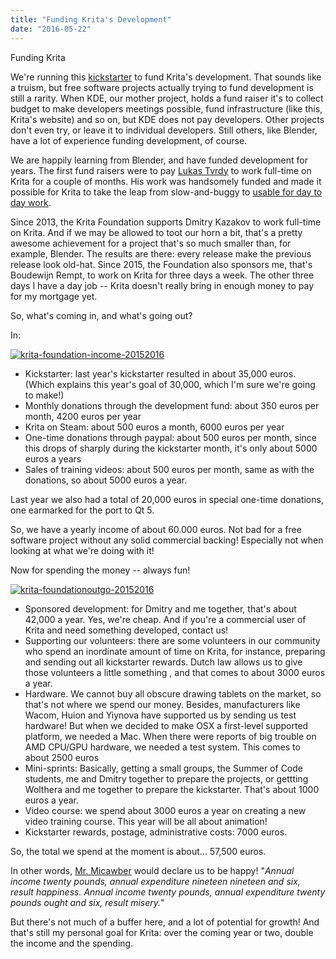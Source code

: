 ```yaml
---
title: "Funding Krita's Development"
date: "2016-05-22"
---
```


Funding Krita

We're running this [kickstarter](https://krita.org/2016kickstarter) to fund Krita's development. That sounds like a truism, but free software projects actually trying to fund development is still a rarity. When KDE, our mother project, holds a fund raiser it's to collect budget to make developers meetings possible, fund infrastructure (like this, Krita's website) and so on, but KDE does not pay developers. Other projects don't even try, or leave it to individual developers. Still others, like Blender, have a lot of experience funding development, of course.

We are happily learning from Blender, and have funded development for years. The first fund raisers were to pay [Lukas Tvrdy](https://dot.kde.org/2009/12/02/krita-team-seeking-sponsorship-take-krita-next-level) to work full-time on Krita for a couple of months. His work was handsomely funded and made it possible for Krita to take the leap from slow-and-buggy to [usable for day to day work](http://davidrevoy.com/article114/krita-project-an-old-challenge-won-2-4-very-soon?).

Since 2013, the Krita Foundation supports Dmitry Kazakov to work full-time on Krita. And if we may be allowed to toot our horn a bit, that's a pretty awesome achievement for a project that's so much smaller than, for example, Blender. The results are there: every release make the previous release look old-hat. Since 2015, the Foundation also sponsors me, that's Boudewijn Rempt, to work on Krita for three days a week. The other three days I have a day job -- Krita doesn't really bring in enough money to pay for my mortgage yet.

So, what's coming in, and what's going out?

In:

[![krita-foundation-income-20152016](/images/posts/2016/krita-foundation-income-20152016.png)](https://krita.org/wp-content/uploads/2016/05/krita-foundation-income-20152016.png)

- Kickstarter: last year's kickstarter resulted in about 35,000 euros. (Which explains this year's goal of 30,000, which I'm sure we're going to make!)
- Monthly donations through the development fund: about 350 euros per month, 4200 euros per year
- Krita on Steam: about 500 euros a month, 6000 euros per year
- One-time donations through paypal: about 500 euros per month, since this drops of sharply during the kickstarter month, it's only about 5000 euros a years
- Sales of training videos: about 500 euros per month, same as with the donations, so about 5000 euros a year.

Last year we also had a total of 20,000 euros in special one-time donations, one earmarked for the port to Qt 5.

So, we have a yearly income of about 60.000 euros. Not bad for a free software project without any solid commercial backing! Especially not when looking at what we're doing with it!

Now for spending the money -- always fun!

[![krita-foundationoutgo-20152016](/images/posts/2016/krita-foundationoutgo-20152016.png)](https://krita.org/wp-content/uploads/2016/05/krita-foundationoutgo-20152016.png)

- Sponsored development: for Dmitry and me together, that's about 42,000 a year. Yes, we're cheap. And if you're a commercial user of Krita and need something developed, contact us!
- Supporting our volunteers: there are some volunteers in our community who spend an inordinate amount of time on Krita, for instance, preparing and sending out all kickstarter rewards. Dutch law allows us to give those volunteers a little something , and that comes to about 3000 euros a year.
- Hardware. We cannot buy all obscure drawing tablets on the market, so that's not where we spend our money. Besides, manufacturers like Wacom, Huion and Yiynova have supported us by sending us test hardware! But when we decided to make OSX a first-level supported platform, we needed a Mac. When there were reports of big trouble on AMD CPU/GPU hardware, we needed a test system. This comes to about 2500 euros
- Mini-sprints: Basically, getting a small groups, the Summer of Code students, me and Dmitry together to prepare the projects, or gettting Wolthera and me together to prepare the kickstarter. That's about 1000 euros a year.
- Video course: we spend about 3000 euros a year on creating a new video training course. This year will be all about animation!
- Kickstarter rewards, postage, administrative costs: 7000 euros.

So, the total we spend at the moment is about... 57,500 euros.

In other words, [Mr. Micawber](http://www.gutenberg.org/ebooks/43111) would declare us to be happy! "_Annual income twenty pounds, annual expenditure nineteen nineteen and six, result happiness. Annual income twenty pounds, annual expenditure twenty pounds ought and six, result misery._"

But there's not much of a buffer here, and a lot of potential for growth! And that's still my personal goal for Krita: over the coming year or two, double the income and the spending.
